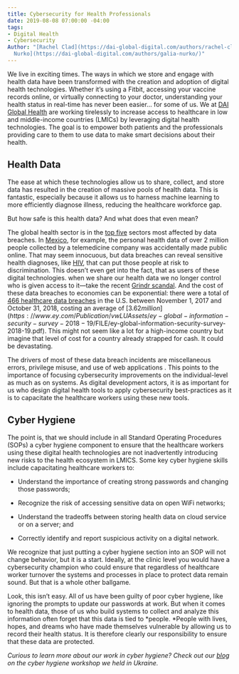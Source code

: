 ```yaml
---
title: Cybersecurity for Health Professionals
date: 2019-08-08 07:00:00 -04:00
tags:
- Digital Health
- Cybersecurity
Author: "[Rachel Clad](https://dai-global-digital.com/authors/rachel-clad/) and [Galia
  Nurko](https://dai-global-digital.com/authors/galia-nurko/)"
---
```


We live in exciting times. The ways in which we store and engage with health data have been transformed with the creation and adoption of digital health technologies. Whether it’s using a Fitbit, accessing your vaccine records online, or virtually connecting to your doctor, understanding your health status in real-time has never been easier… for some of us. We at [DAI Global Health](https://www.dai.com/our-work/solutions/global-health) are working tirelessly to increase access to healthcare in low and middle-income countries (LMICs) by leveraging digital health technologies. The goal is to empower both patients and the professionals providing care to them to use data to make smart decisions about their health.

<!--more-->

## Health Data

The ease at which these technologies allow us to share, collect, and store data has resulted in the creation of massive pools of health data. This is fantastic, especially because it allows us to harness machine learning to more efficiently diagnose illness, reducing the healthcare workforce gap.

But how safe is this health data? And what does that even mean?

The global health sector is in the [top five](https://enterprise.verizon.com/resources/reports/2019-data-breach-investigations-report.pdf) sectors most affected by data breaches. In [Mexico](https://www.bleepingcomputer.com/news/security/health-care-data-of-2-million-people-in-mexico-exposed-online), for example, the personal health data of over 2 million people collected by a telemedicine company was accidentally made public online. That may seem innocuous, but data breaches can reveal sensitive health diagnoses, like [HIV](https://www.nytimes.com/2019/01/28/world/asia/singapore-hiv-records.html), that can put those people at risk to discrimination. This doesn’t even get into the fact, that as users of these digital technologies. when we share our health data we no longer control who is given access to it—take the recent [Grindr scandal](https://www.buzzfeednews.com/article/azeenghorayshi/grindr-hiv-status-privacy#.rePVAd4x). And the cost of these data breaches to economies can be exponential: there were a total of [466 healthcare data breaches](https://enterprise.verizon.com/resources/reports/2019-data-breach-investigations-report.pdf) in the U.S. between November 1, 2017 and October 31, 2018, costing an average of [$3.62 million](https://www.ey.com/Publication/vwLUAssets/ey-global-information-security-survey-2018-19/$FILE/ey-global-information-security-survey-2018-19.pdf). This might not seem like a lot for a high-income country but imagine that level of cost for a country already strapped for cash. It could be devastating.

The drivers of most of these data breach incidents are miscellaneous errors, privilege misuse, and use of web applications . This points to the importance of focusing cybersecurity improvements on the individual-level as much as on systems. As digital development actors, it is as important for us who design digital health tools to apply cybersecurity best-practices as it is to capacitate the healthcare workers using these new tools.

## Cyber Hygiene

The point is, that we should include in all Standard Operating Procedures (SOPs) a cyber hygiene component to ensure that the healthcare workers using these digital health technologies are not inadvertently introducing new risks to the health ecosystem in LMICS. Some key cyber hygiene skills include capacitating healthcare workers to:

* Understand the importance of creating strong passwords and changing those passwords;

* Recognize the risk of accessing sensitive data on open WiFi networks;

* Understand the tradeoffs between storing health data on cloud service or on a server; and

* Correctly identify and report suspicious activity on a digital network.

We recognize that just putting a cyber hygiene section into an SOP will not change behavior, but it is a start. Ideally, at the clinic level you would have a cybersecurity champion who could ensure that regardless of healthcare worker turnover the systems and processes in place to protect data remain sound. But that is a whole other ballgame.

Look, this isn’t easy. All of us have been guilty of poor cyber hygiene, like ignoring the prompts to update our passwords at work. But when it comes to health data, those of us who build systems to collect and analyze this information often forget that this data is tied to \*people. \*People with lives, hopes, and dreams who have made themselves vulnerable by allowing us to record their health status. It is therefore clearly our responsibility to ensure that these data are protected.

*Curious to learn more about our work in cyber hygiene? Check out our [blog](https://dai-global-digital.com/cybersecurity-lessons-from-ukraine.html) on the cyber hygiene workshop we held in Ukraine.*